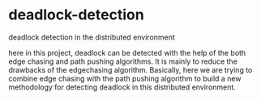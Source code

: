 # deadlock-detection
deadlock detection in the distributed environment 

here in this project, deadlock can be detected with the help of the both edge chasing and path pushing algorithms. It is mainly to reduce the drawbacks of the edgechasing algorithm. Basically, here we are trying to combine edge chasing with the path pushing algorithm to build a new methodology for detecting deadlock in this distributed environment.
